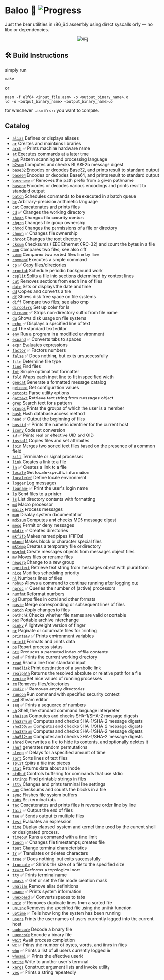 # Baloo 🐻 ![Progress](https://img.shields.io/badge/progress-38%2F154%20done-brightgreen)
Just the bear utilities in x86_64 assembly using direct syscalls only — no libc or dependencies.
<center><img src="https://upload.wikimedia.org/wikipedia/commons/9/9f/The_second_jungle_book_%281895%29_%28Baloo%29.jpg" title=" भालू "></img></center>

## 🛠 Build Instructions
simply run
```
make
```
or
```
nasm -f elf64 <input_file.asm> -o <output_binary_name>.o
ld -o <output_binary_name> <output_binary_name>.o
```
for whichever `.asm` in `src` you want to compile.

## Catalog
- [`alias`](src/alias.asm) Defines or displays aliases
- [`ar`](src/ar.asm) Creates and maintains libraries
- [`arch`](src/arch.asm) ✅ Prints machine hardware name
- [`at`](src/at.asm) Executes commands at a later time
- [`awk`](src/awk.asm) Pattern scanning and processing language
- [`b2sum`](src/b2sum.asm) Computes and checks BLAKE2b message digest
- [`base32`](src/base32.asm) Encodes or decodes Base32, and prints result to standard output
- [`base64`](src/base64.asm) Encodes or decodes Base64, and prints result to standard output
- [`basename`](src/basename.asm) ✅ Removes the path prefix from a given pathname
- [`basenc`](src/basenc.asm) Encodes or decodes various encodings and prints result to standard output
- [`batch`](src/batch.asm) Schedules commands to be executed in a batch queue
- [`bc`](src/bc.asm) Arbitrary-precision arithmetic language
- [`cat`](src/cat.asm) Concatenates and prints files
- [`cd`](src/cd.asm) ✅ Changes the working directory
- [`chcon`](src/chcon.asm) Changes file security context
- [`chgrp`](src/chgrp.asm) Changes file group ownership
- [`chmod`](src/chmod.asm) Changes the permissions of a file or directory
- [`chown`](src/chown.asm) ✅ Changes file ownership
- [`chroot`](src/chroot.asm) Changes the root directory
- [`cksum`](src/cksum.asm) Checksums (IEEE Ethernet CRC-32) and count the bytes in a file
- [`cmp`](src/cmp.asm) Compares two files; see also diff
- [`comm`](src/comm.asm) Compares two sorted files line by line
- [`command`](src/command.asm) Executes a simple command
- [`cp`](src/cp.asm) ✅ Copy files/directories
- [`crontab`](src/crontab.asm) Schedule periodic background work
- [`csplit`](src/csplit.asm) Splits a file into sections determined by context lines
- [`cut`](src/cut.asm) Removes sections from each line of files
- [`date`](src/date.asm) Sets or displays the date and time
- [`dd`](src/dd.asm) Copies and converts a file
- [`df`](src/df.asm) Shows disk free space on file systems
- [`diff`](src/diff.asm) Compare two files; see also cmp
- [`dircolors`](src/dircolors.asm) Set up color for ls
- [`dirname`](src/dirname.asm) ✅ Strips non-directory suffix from file name
- [`du`](src/du.asm) Shows disk usage on file systems
- [`echo`](src/echo.asm) ✅ Displays a specified line of text
- [`ed`](src/ed.asm) The standard text editor
- [`env`](src/env.asm) Run a program in a modified environment
- [`expand`](src/expand.asm) ✅ Converts tabs to spaces
- [`expr`](src/expr.asm) Evaluates expressions
- [`factor`](src/factor.asm) ✅ Factors numbers
- [`false`](src/false.asm) ✅ Does nothing, but exits unsuccessfully
- [`file`](src/file.asm) Determine file type
- [`find`](src/find.asm) Find files
- [`fmt`](src/fmt.asm) Simple optimal text formatter
- [`fold`](src/fold.asm) Wraps each input line to fit in specified width
- [`gencat`](src/gencat.asm) Generate a formatted message catalog
- [`getconf`](src/getconf.asm) Get configuration values
- [`getopts`](src/getopts.asm) Parse utility options
- [`gettext`](src/gettext.asm) Retrieve text string from messages object
- [`grep`](src/grep.asm) Search text for a pattern
- [`groups`](src/groups.asm) Prints the groups of which the user is a member
- [`hash`](src/hash.asm) Hash database access method
- [`head`](src/head.asm) ✅ Output the beginning of files
- [`hostid`](src/hostid.asm) ✅ Prints the numeric identifier for the current host
- [`iconv`](src/iconv.asm) Codeset conversion
- [`id`](src/id.asm) ✅ Prints real or effective UID and GID
- [`install`](src/install.asm) Copies files and set attributes
- [`join`](src/join.asm) Merges two sorted text files based on the presence of a common field
- [`kill`](src/kill.asm) Terminate or signal processes
- [`link`](src/link.asm) Creates a link to a file
- [`ln`](src/ln.asm) ✅ Creates a link to a file
- [`locale`](src/locale.asm) Get locale-specific information
- [`localedef`](src/localedef.asm) Define locale environment
- [`logger`](src/logger.asm) Log messages
- [`logname`](src/logname.asm) ✅ Print the user's login name
- [`lp`](src/lp.asm) Send files to a printer
- [`ls`](src/ls.asm) List directory contents with formatting
- [`m4`](src/m4.asm) Macro processor
- [`mailx`](src/mailx.asm) Process messages
- [`man`](src/man.asm) Display system documentation
- [`md5sum`](src/md5sum.asm) Computes and checks MD5 message digest
- [`mesg`](src/mesg.asm) Permit or deny messages
- [`mkdir`](src/mkdir.asm) ✅ Creates directories
- [`mkfifo`](src/mkfifo.asm) Makes named pipes (FIFOs)
- [`mknod`](src/mknod.asm) Makes block or character special files
- [`mktemp`](src/mktemp.asm) Creates a temporary file or directory
- [`msgfmt`](src/msgfmt.asm) Create messages objects from messages object files
- [`mv`](src/mv.asm) Moves files or rename files
- [`newgrp`](src/newgrp.asm) Change to a new group
- [`ngettext`](src/ngettext.asm) Retrieve text string from messages object with plural form
- [`nice`](src/nice.asm) Modifies scheduling priority
- [`nl`](src/nl.asm) Numbers lines of files
- [`nohup`](src/nohup.asm) Allows a command to continue running after logging out
- [`nproc`](src/nproc.asm) ✅ Queries the number of (active) processors
- [`numfmt`](src/numfmt.asm) Reformat numbers
- [`od`](src/od.asm) Dumps files in octal and other formats
- [`paste`](src/paste.asm) Merge corresponding or subsequent lines of files
- [`patch`](src/patch.asm) Apply changes to files
- [`pathchk`](src/pathchk.asm) Checks whether file names are valid or portable
- [`pax`](src/pax.asm) Portable archive interchange
- [`pinky`](src/pinky.asm) A lightweight version of finger
- [`pr`](src/pr.asm) Paginate or columnate files for printing
- [`printenv`](src/printenv.asm) ✅ Prints environment variables
- [`printf`](src/printf.asm) Formats and prints data
- [`ps`](src/ps.asm) Report process status
- [`ptx`](src/ptx.asm) Produces a permuted index of file contents
- [`pwd`](src/pwd.asm) ✅ Prints the current working directory
- [`read`](src/read.asm) Read a line from standard input
- [`readlink`](src/readlink.asm) Print destination of a symbolic link
- [`realpath`](src/realpath.asm) Returns the resolved absolute or relative path for a file
- [`renice`](src/renice.asm) Set nice values of running processes
- [`rm`](src/rm.asm) Removes files/directories
- [`rmdir`](src/rmdir.asm) ✅ Removes empty directories
- [`runcon`](src/runcon.asm) Run command with specified security context
- [`sed`](src/sed.asm) Stream editor
- [`seq`](src/seq.asm) ✅ Prints a sequence of numbers
- [`sh`](src/sh.asm) Shell, the standard command language interpreter
- [`sha1sum`](src/sha1sum.asm) Computes and checks SHA-1/SHA-2 message digests
- [`sha224sum`](src/sha224sum.asm) Computes and checks SHA-1/SHA-2 message digests
- [`sha256sum`](src/sha256sum.asm) Computes and checks SHA-1/SHA-2 message digests
- [`sha384sum`](src/sha384sum.asm) Computes and checks SHA-1/SHA-2 message digests
- [`sha512sum`](src/sha512sum.asm) Computes and checks SHA-1/SHA-2 message digests
- [`shred`](src/shred.asm) Overwrites a file to hide its contents, and optionally deletes it
- [`shuf`](src/shuf.asm) generates random permutations
- [`sleep`](src/sleep.asm) ✅ Delays for a specified amount of time
- [`sort`](src/sort.asm) Sorts lines of text files
- [`split`](src/split.asm) Splits a file into pieces
- [`stat`](src/stat.asm) Returns data about an inode
- [`stdbuf`](src/stdbuf.asm) Controls buffering for commands that use stdio
- [`strings`](src/strings.asm) Find printable strings in files
- [`stty`](src/stty.asm) Changes and prints terminal line settings
- [`sum`](src/sum.asm) Checksums and counts the blocks in a file
- [`sync`](src/sync.asm) Flushes file system buffers
- [`tabs`](src/tabs.asm) Set terminal tabs
- [`tac`](src/tac.asm) Concatenates and prints files in reverse order line by line
- [`tail`](src/tail.asm) ✅ Output the end of files
- [`tee`](src/tee.asm) ✅ Sends output to multiple files
- [`test`](src/test.asm) Evaluates an expression
- [`time`](src/time.asm) Display elapsed, system and kernel time used by the current shell or designated process.
- [`timeout`](src/timeout.asm) Runs a command with a time limit
- [`touch`](src/touch.asm) ✅ Changes file timestamps; creates file
- [`tput`](src/tput.asm) Change terminal characteristics
- [`tr`](src/tr.asm) ✅ Translates or deletes characters
- [`true`](src/true.asm) ✅ Does nothing, but exits successfully
- [`truncate`](src/truncate.asm) ✅ Shrink the size of a file to the specified size
- [`tsort`](src/tsort.asm) Performs a topological sort
- [`tty`](src/tty.asm) ✅ Prints terminal name
- [`umask`](src/umask.asm) ✅ Get or set the file mode creation mask
- [`unalias`](src/unalias.asm) Remove alias definitions
- [`uname`](src/uname.asm) ✅ Prints system information
- [`unexpand`](src/unexpand.asm) ✅ Converts spaces to tabs
- [`uniq`](src/uniq.asm) ✅ Removes duplicate lines from a sorted file
- [`unlink`](src/unlink.asm) Removes the specified file using the unlink function
- [`uptime`](src/uptime.asm) ✅ Tells how long the system has been running
- [`users`](src/users.asm) Prints the user names of users currently logged into the current host
- [`uudecode`](src/uudecode.asm) Decode a binary file
- [`uuencode`](src/uuencode.asm) Encode a binary file
- [`wait`](src/wait.asm) Await process completion
- [`wc`](src/wc.asm) ✅ Prints the number of bytes, words, and lines in files
- [`who`](src/who.asm) ✅ Prints a list of all users currently logged in
- [`whoami`](src/whoami.asm) ✅ Prints the effective userid
- [`write`](src/write.asm) Write to another user's terminal
- [`xargs`](src/xargs.asm) Construct argument lists and invoke utility
- [`yes`](src/yes.asm) ✅ Prints a string repeatedly
